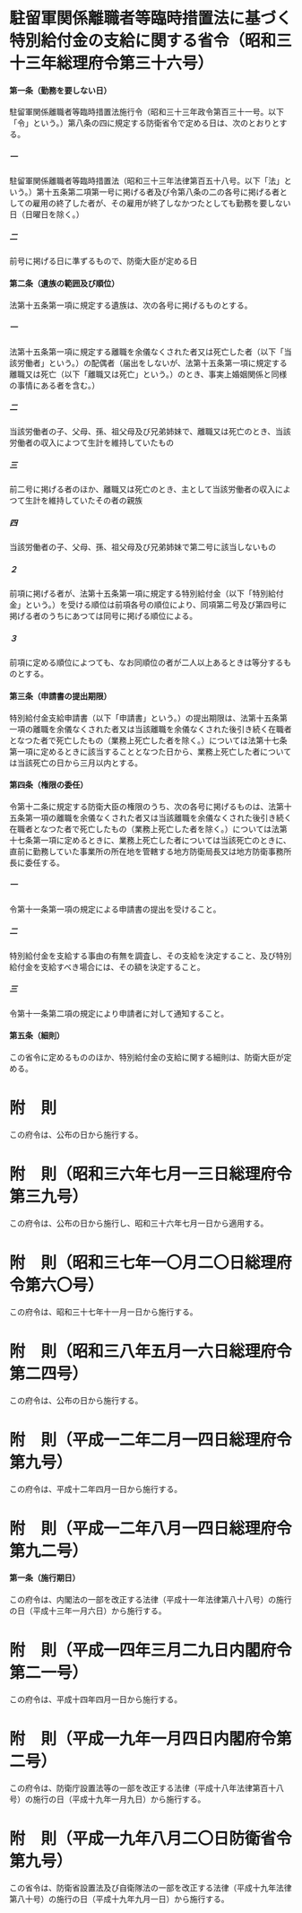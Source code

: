 # 駐留軍関係離職者等臨時措置法に基づく特別給付金の支給に関する省令（昭和三十三年総理府令第三十六号）
#### 第一条（勤務を要しない日）
駐留軍関係離職者等臨時措置法施行令（昭和三十三年政令第百三十一号。以下「令」という。）第八条の四に規定する防衛省令で定める日は、次のとおりとする。
##### 一
駐留軍関係離職者等臨時措置法（昭和三十三年法律第百五十八号。以下「法」という。）第十五条第二項第一号に掲げる者及び令第八条の二の各号に掲げる者としての雇用の終了した者が、その雇用が終了しなかつたとしても勤務を要しない日（日曜日を除く。）
##### 二
前号に掲げる日に準ずるもので、防衛大臣が定める日
#### 第二条（遺族の範囲及び順位）
法第十五条第一項に規定する遺族は、次の各号に掲げるものとする。
##### 一
法第十五条第一項に規定する離職を余儀なくされた者又は死亡した者（以下「当該労働者」という。）の配偶者（届出をしないが、法第十五条第一項に規定する離職又は死亡（以下「離職又は死亡」という。）のとき、事実上婚姻関係と同様の事情にある者を含む。）
##### 二
当該労働者の子、父母、孫、祖父母及び兄弟姉妹で、離職又は死亡のとき、当該労働者の収入によつて生計を維持していたもの
##### 三
前二号に掲げる者のほか、離職又は死亡のとき、主として当該労働者の収入によつて生計を維持していたその者の親族
##### 四
当該労働者の子、父母、孫、祖父母及び兄弟姉妹で第二号に該当しないもの
##### ２
前項に掲げる者が、法第十五条第一項に規定する特別給付金（以下「特別給付金」という。）を受ける順位は前項各号の順位により、同項第二号及び第四号に掲げる者のうちにあつては同号に掲げる順位による。
##### ３
前項に定める順位によつても、なお同順位の者が二人以上あるときは等分するものとする。
#### 第三条（申請書の提出期限）
特別給付金支給申請書（以下「申請書」という。）の提出期限は、法第十五条第一項の離職を余儀なくされた者又は当該離職を余儀なくされた後引き続く在職者となつた者で死亡したもの（業務上死亡した者を除く。）については法第十七条第一項に定めるときに該当することとなつた日から、業務上死亡した者については当該死亡の日から三月以内とする。
#### 第四条（権限の委任）
令第十二条に規定する防衛大臣の権限のうち、次の各号に掲げるものは、法第十五条第一項の離職を余儀なくされた者又は当該離職を余儀なくされた後引き続く在職者となつた者で死亡したもの（業務上死亡した者を除く。）については法第十七条第一項に定めるときに、業務上死亡した者については当該死亡のときに、直前に勤務していた事業所の所在地を管轄する地方防衛局長又は地方防衛事務所長に委任する。
##### 一
令第十一条第一項の規定による申請書の提出を受けること。
##### 二
特別給付金を支給する事由の有無を調査し、その支給を決定すること、及び特別給付金を支給すべき場合には、その額を決定すること。
##### 三
令第十一条第二項の規定により申請者に対して通知すること。
#### 第五条（細則）
この省令に定めるもののほか、特別給付金の支給に関する細則は、防衛大臣が定める。
# 附　則
この府令は、公布の日から施行する。
# 附　則（昭和三六年七月一三日総理府令第三九号）
この府令は、公布の日から施行し、昭和三十六年七月一日から適用する。
# 附　則（昭和三七年一〇月二〇日総理府令第六〇号）
この府令は、昭和三十七年十一月一日から施行する。
# 附　則（昭和三八年五月一六日総理府令第二四号）
この府令は、公布の日から施行する。
# 附　則（平成一二年二月一四日総理府令第九号）
この府令は、平成十二年四月一日から施行する。
# 附　則（平成一二年八月一四日総理府令第九二号）
#### 第一条（施行期日）
この府令は、内閣法の一部を改正する法律（平成十一年法律第八十八号）の施行の日（平成十三年一月六日）から施行する。
# 附　則（平成一四年三月二九日内閣府令第二一号）
この府令は、平成十四年四月一日から施行する。
# 附　則（平成一九年一月四日内閣府令第二号）
この府令は、防衛庁設置法等の一部を改正する法律（平成十八年法律第百十八号）の施行の日（平成十九年一月九日）から施行する。
# 附　則（平成一九年八月二〇日防衛省令第九号）
この省令は、防衛省設置法及び自衛隊法の一部を改正する法律（平成十九年法律第八十号）の施行の日（平成十九年九月一日）から施行する。
